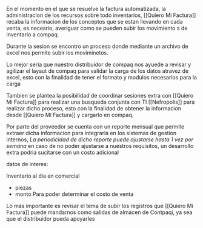 En el momento en el que se resuelve la factura automatizada, la administracion de los recursos sobre todo inventarios,  [[Quiero Mi Factura]] recaba la informacion de los conceptos que se estan llevando en cada venta, es necesrio,  averiguar como se pueden subir los movimiento s de inventario a compaq.

Durante la sesion se encontro un proceso donde mediante un archivo de excel nos permite subir los moviminetos.

Lo mejor seria que nuestro distribuidor de compaq nos ayuede a revisar y agilizar el layaut de compaq para validar la carga de los datos atravez de excel, esto con la finalidad de tener el formato y modulos necesarios para la carga

Tambien se plantea la posibilidad de coordinar sesiones extra con [[Quiero Mi Factura]] para realizar una busqueda conjunta con TI [[Nefropolis]] para realizar dicho proceso, esto con la finalidad de obtener la informacion desde [[Quiero Mi Factura]] y cargarlo en compaq.

Por parte del proveedor se cuenta con un reporte mensual que permite extraer dicha informacion para integrarla en los sistemas de gestion internos, _La periodicidad de dicho reporte puede ajustarse hasta 1 vez por semana_ en caso de no poder ajustarse a nuestros requisitos, un desarrollo extra podria sucitarse con un costo adicional

datos de interes:

Inventario al dia en comercial
- piezas
- monto
Para poder determinar el costo de venta


Lo más importante es revisar el tema de subir los registros que [[Quiero Mi Factura]] puede mandarnos como salidas de almacen de Contpaqi, ya sea que el distribuidor pueda apoyarles

